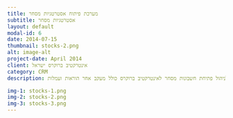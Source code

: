 ```yaml
---
title: מערכת פיתוח אסטרטגיות מסחר
subtitle: אסטרטגיות מסחר
layout: default
modal-id: 6
date: 2014-07-15
thumbnail: stocks-2.png
alt: image-alt
project-date: April 2014
client: אינטרקטיב ברוקרס ישראל
category: CRM
description: מערכת לניהול פתיחת חשבונות מסחר לאינטרקטיב ברוקרס כולל מעקב אחר הוראות ועמלות

img-1: stocks-1.png
img-2: stocks-2.png
img-3: stocks-3.png
---
```

